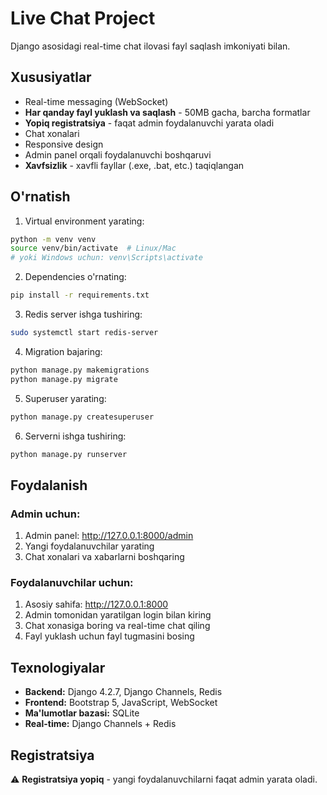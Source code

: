 # Live Chat Project

Django asosidagi real-time chat ilovasi fayl saqlash imkoniyati bilan.

## Xususiyatlar
- Real-time messaging (WebSocket)
- **Har qanday fayl yuklash va saqlash** - 50MB gacha, barcha formatlar
- **Yopiq registratsiya** - faqat admin foydalanuvchi yarata oladi
- Chat xonalari
- Responsive design
- Admin panel orqali foydalanuvchi boshqaruvi
- **Xavfsizlik** - xavfli fayllar (.exe, .bat, etc.) taqiqlangan

## O'rnatish

1. Virtual environment yarating:
```bash
python -m venv venv
source venv/bin/activate  # Linux/Mac
# yoki Windows uchun: venv\Scripts\activate
```

2. Dependencies o'rnating:
```bash
pip install -r requirements.txt
```

3. Redis server ishga tushiring:
```bash
sudo systemctl start redis-server
```

4. Migration bajaring:
```bash
python manage.py makemigrations
python manage.py migrate
```

5. Superuser yarating:
```bash
python manage.py createsuperuser
```

6. Serverni ishga tushiring:
```bash
python manage.py runserver
```

## Foydalanish

### Admin uchun:
1. Admin panel: http://127.0.0.1:8000/admin
2. Yangi foydalanuvchilar yarating
3. Chat xonalari va xabarlarni boshqaring

### Foydalanuvchilar uchun:
1. Asosiy sahifa: http://127.0.0.1:8000
2. Admin tomonidan yaratilgan login bilan kiring
3. Chat xonasiga boring va real-time chat qiling
4. Fayl yuklash uchun fayl tugmasini bosing

## Texnologiyalar
- **Backend:** Django 4.2.7, Django Channels, Redis
- **Frontend:** Bootstrap 5, JavaScript, WebSocket
- **Ma'lumotlar bazasi:** SQLite
- **Real-time:** Django Channels + Redis

## Registratsiya
⚠️ **Registratsiya yopiq** - yangi foydalanuvchilarni faqat admin yarata oladi.